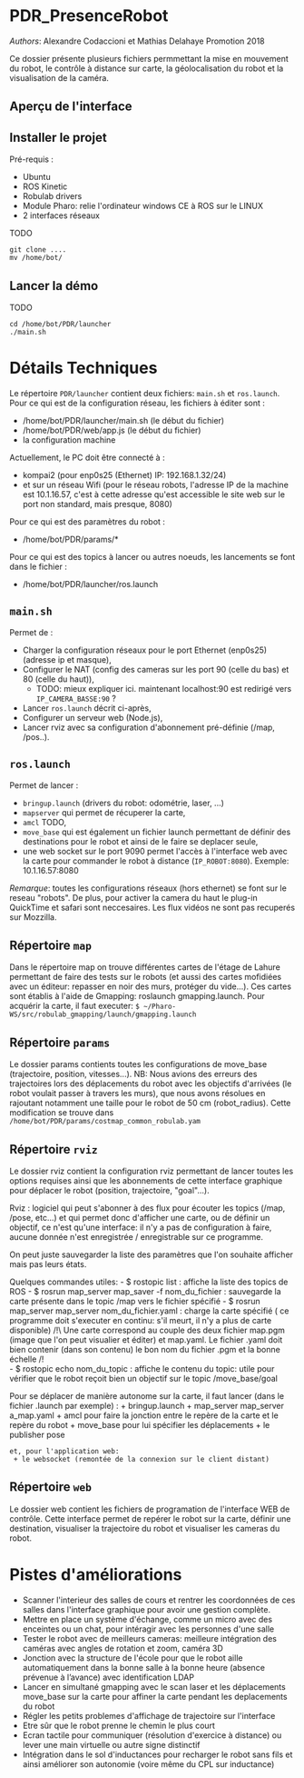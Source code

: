 # PDR_PresenceRobot

*Authors*: Alexandre Codaccioni et Mathias Delahaye Promotion 2018

Ce dossier présente plusieurs fichiers permmettant la mise en mouvement du robot, le contrôle à distance sur carte, la géolocalisation du robot et la visualisation de la caméra.

## Aperçu de l'interface



## Installer le projet 

Pré-requis :

- Ubuntu
- ROS Kinetic
- Robulab drivers
- Module Pharo: relie l'ordinateur windows CE à ROS sur le LINUX
- 2 interfaces réseaux


TODO

	git clone ....
	mv /home/bot/

## Lancer la démo

TODO

	cd /home/bot/PDR/launcher
	./main.sh
	


# Détails Techniques

Le répertoire `PDR/launcher` contient deux fichiers: `main.sh` et `ros.launch`.
Pour ce qui est de la configuration réseau, les fichiers à éditer sont :
- /home/bot/PDR/launcher/main.sh (le début du fichier)
- /home/bot/PDR/web/app.js (le début du fichier)
- la configuration machine

Actuellement, le PC doit être connecté à :
- kompai2 (pour enp0s25 (Ethernet) IP: 192.168.1.32/24)
- et sur un réseau Wifi (pour le réseau robots, l'adresse IP de la machine est 10.1.16.57, c'est à cette adresse qu'est accessible le site web sur le port non standard, mais presque, 8080)

Pour ce qui est des paramètres du robot :
- /home/bot/PDR/params/*

Pour ce qui est des topics à lancer ou autres noeuds, les lancements se font dans le fichier :
- /home/bot/PDR/launcher/ros.launch


## `main.sh`

Permet de :

- Charger la configuration réseaux pour le port Ethernet (enp0s25) (adresse ip et masque),
- Configurer le NAT (config des cameras sur les port 90 (celle du bas) et 80 (celle du haut)),
	- TODO: mieux expliquer ici. maintenant localhost:90 est redirigé vers `IP_CAMERA_BASSE:90` ?
- Lancer `ros.launch` décrit ci-après,
- Configurer un serveur web (Node.js), 
- Lancer rviz avec sa configuration d'abonnement pré-définie (/map, /pos..). 


## `ros.launch` 

Permet de lancer : 

- `bringup.launch` (drivers du robot: odométrie, laser, ...)
- `mapserver` qui permet de récuperer la carte,
- `amcl` TODO, 
- `move_base` qui est également un fichier launch permettant de définir des destinations pour le robot et ainsi de le faire se deplacer seule, 
- une web socket sur le port 9090 permet l'accès à l'interface web avec la carte pour commander le robot à distance (`IP_ROBOT:8080`). Exemple: 10.1.16.57:8080
  
*Remarque*: toutes les configurations réseaux (hors ethernet) se font sur le reseau "robots".
De plus, pour activer la camera du haut le plug-in QuickTime et safari sont neccesaires. Les flux vidéos ne sont pas recuperés sur Mozzilla. 
 
## Répertoire `map`

Dans le répertoire map on trouve différentes cartes de l'étage de Lahure permettant de faire des tests sur le robots (et aussi des cartes mofidiées avec un éditeur: repasser en noir des murs, protéger du vide...).
Ces cartes sont établis à l'aide de Gmapping: roslaunch gmapping.launch. 
Pour acquérir la carte, il faut executer:
`$ ~/Pharo-WS/src/robulab_gmapping/launch/gmapping.launch`


## Répertoire `params`

Le dossier params contients toutes les configurations de move_base (trajectoire, position, vitesses...).
NB: Nous avions des erreurs des trajectoires lors des déplacements du robot avec les objectifs d'arrivées (le robot voulait passer à travers les murs), que nous avons résolues en rajoutant notamment une taille pour le robot de 50 cm (robot_radius). Cette modification se trouve dans `/home/bot/PDR/params/costmap_common_robulab.yam`

## Répertoire `rviz`

Le dossier rviz contient la configuration rviz permettant de lancer toutes les options requises ainsi que les abonnements de cette interface graphique pour déplacer le robot (position, trajectoire, "goal"...).

Rviz : logiciel qui peut s'abonner à des flux pour écouter les topics (/map, /pose, etc...) et qui permet donc d'afficher une carte, ou de définir un objectif, ce n'est qu'une interface: il n'y a pas de configuration à faire, aucune donnée n'est enregistrée / enregistrable sur ce programme.

On peut juste sauvegarder la liste des paramètres que l'on souhaite afficher mais pas leurs états.

Quelques commandes utiles:
	- $ rostopic list : affiche la liste des topics de ROS
	- $ rosrun map_server map_saver -f nom_du_fichier : sauvegarde la carte présente dans le topic /map vers le fichier spécifié
	- $ rosrun map_server map_server nom_du_fichier.yaml : charge la carte spécifié ( ce programme doit s'executer en continu: s'il meurt, il n'y a plus de carte disponible)
	/!\ Une carte correspond au couple des deux fichier map.pgm (image que l'on peut visualier et éditer) et map.yaml. Le fichier .yaml doit bien contenir (dans son contenu) le bon nom du fichier .pgm et la bonne échelle /!\
	- $ rostopic echo nom_du_topic : affiche le contenu du topic: utile pour vérifier que le robot reçoit bien un objectif sur le topic /move_base/goal

Pour se déplacer de manière autonome sur la carte, il faut lancer (dans le fichier .launch par exemple) :
	 + bringup.launch
	 + map_server map_server a_map.yaml
	 + amcl pour faire la jonction entre le repère de la carte et le repère du robot
	 + move_base pour lui spécifier les déplacements
	 + le publisher pose

	et, pour l'application web:
	 + le websocket (remontée de la connexion sur le client distant)

## Répertoire `web`

Le dossier web contient les fichiers de programation de l'interface WEB de contrôle. 
Cette interface permet de repérer le robot sur la carte, définir une destination, visualiser la trajectoire du robot et visualiser les cameras du robot. 


# Pistes d'améliorations

- Scanner l'interieur des salles de cours et rentrer les coordonnées de ces salles dans l'interface graphique pour avoir une gestion complète. 
- Mettre en place un système d'échange, comme un micro avec des enceintes ou un chat,  pour intéragir avec les personnes d'une salle
- Tester le robot avec de meilleurs cameras: meilleure intégration des caméras avec angles de rotation et zoom, caméra 3D
 - Jonction avec la structure de l'école pour que le robot aille automatiquement dans la bonne salle à la bonne heure (absence prévenue à l’avance) avec identification LDAP
- Lancer en simultané gmapping avec le scan laser et les déplacements move_base sur la carte pour affiner la carte pendant les deplacements du robot
- Régler les petits problemes d'affichage de trajectoire sur l'interface
- Etre sûr que le robot prenne le chemin le plus court
 - Ecran tactile pour communiquer (résolution d'exercice à distance) ou lever une main virtuelle ou autre signe distinctif
 - Intégration dans le sol d'inductances pour recharger le robot sans fils et ainsi améliorer son autonomie (voire même du CPL sur inductance)




